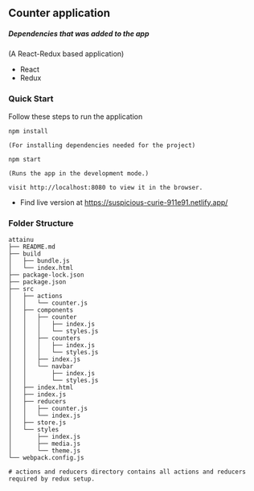 ## Counter application

##### Dependencies that was added to the app
(A React-Redux based application)
- React
- Redux


### Quick Start
Follow these steps to run the application

```
npm install 

(For installing dependencies needed for the project)
```

```
npm start 

(Runs the app in the development mode.)
```

```
visit http://localhost:8080 to view it in the browser.
```

- Find live version at https://suspicious-curie-911e91.netlify.app/

### Folder Structure
```
attainu
├── README.md
├── build
│   ├── bundle.js
│   └── index.html
├── package-lock.json
├── package.json
├── src
│   ├── actions
│   │   └── counter.js
│   ├── components
│   │   ├── counter
│   │   │   ├── index.js
│   │   │   └── styles.js
│   │   ├── counters
│   │   │   ├── index.js
│   │   │   └── styles.js
│   │   ├── index.js
│   │   └── navbar
│   │       ├── index.js
│   │       └── styles.js
│   ├── index.html
│   ├── index.js
│   ├── reducers
│   │   ├── counter.js
│   │   └── index.js
│   ├── store.js
│   └── styles
│       ├── index.js
│       ├── media.js
│       └── theme.js
└── webpack.config.js
```

`# actions and reducers directory contains all actions and reducers required by redux setup.`